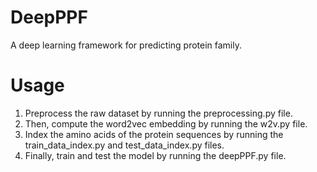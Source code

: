 # DeepPPF
A deep learning framework for predicting protein family.
# Usage
1. Preprocess the raw dataset by running the preprocessing.py file.
2. Then, compute the word2vec embedding by running the w2v.py file.
3. Index the amino acids of the protein sequences by running the train_data_index.py and test_data_index.py files.
4. Finally, train and test the model by running the deepPPF.py file.
